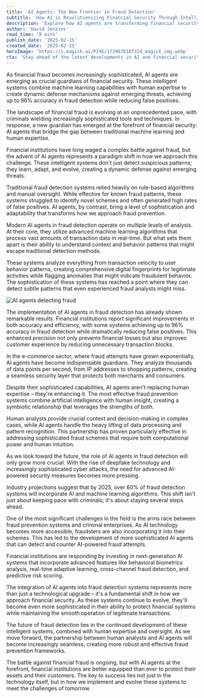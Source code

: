 ```yaml
---
title: 'AI Agents: The New Frontier in Fraud Detection'
subtitle: 'How AI is Revolutionizing Financial Security Through Intelligent Fraud Prevention'
description: 'Explore how AI agents are transforming financial security by combining machine learning capabilities with human expertise to create dynamic defenses against evolving fraud threats. Achieve high accuracy in fraud detection while reducing false positives with advanced AI algorithms powering financial institutions.'
author: 'David Jenkins'
read_time: '8 mins'
publish_date: '2025-02-15'
created_date: '2025-02-15'
heroImage: 'https://i.magick.ai/PIXE/1739678187324_magick_img.webp'
cta: 'Stay ahead of the latest developments in AI and financial security. Follow us on LinkedIn for expert insights and breaking news in the world of intelligent fraud detection.'
---
```


As financial fraud becomes increasingly sophisticated, AI agents are emerging as crucial guardians of financial security. These intelligent systems combine machine learning capabilities with human expertise to create dynamic defense mechanisms against emerging threats, achieving up to 96% accuracy in fraud detection while reducing false positives.

The landscape of financial fraud is evolving at an unprecedented pace, with criminals wielding increasingly sophisticated tools and techniques. In response, a new guardian has emerged at the forefront of financial security: AI agents that bridge the gap between traditional machine learning and human expertise.

Financial institutions have long waged a complex battle against fraud, but the advent of AI agents represents a paradigm shift in how we approach this challenge. These intelligent systems don't just detect suspicious patterns; they learn, adapt, and evolve, creating a dynamic defense against emerging threats.

Traditional fraud detection systems relied heavily on rule-based algorithms and manual oversight. While effective for known fraud patterns, these systems struggled to identify novel schemes and often generated high rates of false positives. AI agents, by contrast, bring a level of sophistication and adaptability that transforms how we approach fraud prevention.

Modern AI agents in fraud detection operate on multiple levels of analysis. At their core, they utilize advanced machine learning algorithms that process vast amounts of transaction data in real-time. But what sets them apart is their ability to understand context and behavior patterns that might escape traditional detection methods.

These systems analyze everything from transaction velocity to user behavior patterns, creating comprehensive digital fingerprints for legitimate activities while flagging anomalies that might indicate fraudulent behavior. The sophistication of these systems has reached a point where they can detect subtle patterns that even experienced fraud analysts might miss.

![AI agents detecting fraud](https://images.magick.ai/ai-fraud-detection-hero.jpg)

The implementation of AI agents in fraud detection has already shown remarkable results. Financial institutions report significant improvements in both accuracy and efficiency, with some systems achieving up to 96% accuracy in fraud detection while dramatically reducing false positives. This enhanced precision not only prevents financial losses but also improves customer experience by reducing unnecessary transaction blocks.

In the e-commerce sector, where fraud attempts have grown exponentially, AI agents have become indispensable guardians. They analyze thousands of data points per second, from IP addresses to shopping patterns, creating a seamless security layer that protects both merchants and consumers.

Despite their sophisticated capabilities, AI agents aren't replacing human expertise – they're enhancing it. The most effective fraud prevention systems combine artificial intelligence with human insight, creating a symbiotic relationship that leverages the strengths of both.

Human analysts provide crucial context and decision-making in complex cases, while AI agents handle the heavy lifting of data processing and pattern recognition. This partnership has proven particularly effective in addressing sophisticated fraud schemes that require both computational power and human intuition.

As we look toward the future, the role of AI agents in fraud detection will only grow more crucial. With the rise of deepfake technology and increasingly sophisticated cyber attacks, the need for advanced AI-powered security measures becomes more pressing.

Industry projections suggest that by 2025, over 60% of fraud detection systems will incorporate AI and machine learning algorithms. This shift isn't just about keeping pace with criminals; it's about staying several steps ahead.

One of the most significant challenges in the field is the arms race between fraud prevention systems and criminal enterprises. As AI technology becomes more accessible, fraudsters are also incorporating it into their schemes. This has led to the development of more sophisticated AI agents that can detect and counter AI-powered fraud attempts.

Financial institutions are responding by investing in next-generation AI systems that incorporate advanced features like behavioral biometrics analysis, real-time adaptive learning, cross-channel fraud detection, and predictive risk scoring.

The integration of AI agents into fraud detection systems represents more than just a technological upgrade – it's a fundamental shift in how we approach financial security. As these systems continue to evolve, they'll become even more sophisticated in their ability to protect financial systems while maintaining the smooth operation of legitimate transactions.

The future of fraud detection lies in the continued development of these intelligent systems, combined with human expertise and oversight. As we move forward, the partnership between human analysts and AI agents will become increasingly seamless, creating more robust and effective fraud prevention frameworks.

The battle against financial fraud is ongoing, but with AI agents at the forefront, financial institutions are better equipped than ever to protect their assets and their customers. The key to success lies not just in the technology itself, but in how we implement and evolve these systems to meet the challenges of tomorrow.
